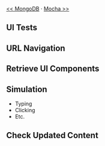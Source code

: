 [<< MongoDB](MongoDB) ‧ [Mocha >>](Mocha)

## UI Tests


## URL Navigation


## Retrieve UI Components


## Simulation
- Typing
- Clicking
- Etc.

## Check Updated Content

